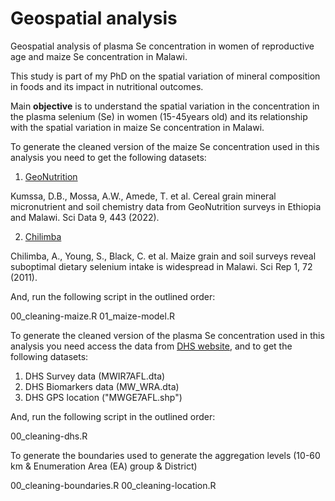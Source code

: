 # Geospatial analysis

Geospatial analysis of plasma Se concentration in women of reproductive age and maize Se concentration in Malawi.

This study is part of my PhD on the spatial variation of mineral composition in foods and its impact in nutritional outcomes. 

Main **objective** is to understand the spatial variation in the concentration in the plasma selenium (Se) in women (15-45years old) and its relationship with the spatial variation in maize Se concentration in Malawi. 

To generate the cleaned version of the maize Se concentration used in this analysis you need to get the following datasets:

1) [GeoNutrition](https://figshare.com/articles/dataset/Cereal_grain_mineral_micronutrient_and_soil_chemistry_data_from_GeoNutrition_surveys_in_Ethiopia_and_Malawi/15911973)

Kumssa, D.B., Mossa, A.W., Amede, T. et al. Cereal grain mineral micronutrient and soil chemistry data from GeoNutrition surveys in Ethiopia and Malawi. Sci Data 9, 443 (2022).

2) [Chilimba](https://rdcu.be/d68Lx) 

Chilimba, A., Young, S., Black, C. et al. Maize grain and soil surveys reveal suboptimal dietary selenium intake is widespread in Malawi. Sci Rep 1, 72 (2011).

And, run the following script in the outlined order:

00_cleaning-maize.R 
01_maize-model.R

To generate the cleaned version of the plasma Se concentration used in this analysis you need access the data from [DHS website](https://dhsprogram.com/methodology/survey/survey-display-483.cfm?showall=yes), and to get the following datasets:

1) DHS Survey data (MWIR7AFL.dta)
2) DHS Biomarkers data (MW_WRA.dta)
3) DHS GPS location ("MWGE7AFL.shp")

And, run the following script in the outlined order:

00_cleaning-dhs.R 

To generate the boundaries used to generate the aggregation levels (10-60 km & Enumeration Area (EA) group & District)

00_cleaning-boundaries.R
00_cleaning-location.R